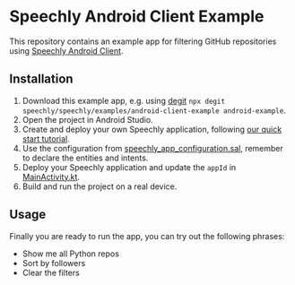 # Speechly Android Client Example

This repository contains an example app for filtering GitHub repositories using [Speechly Android Client](https://github.com/speechly/android-client).

## Installation

1. Download this example app, e.g. using [degit](https://github.com/Rich-Harris/degit) `npx degit speechly/speechly/examples/android-client-example android-example`.
2. Open the project in Android Studio.
3. Create and deploy your own Speechly application, following [our quick start tutorial](https://docs.speechly.com/quick-start/).
4. Use the configuration from [speechly_app_configuration.sal](speechly_app_configuration.sal), remember to declare the entities and intents.
5. Deploy your Speechly application and update the `appId` in [MainActivity.kt](app/src/main/kotlin/com/speechly/example/MainActivity.kt).
6. Build and run the project on a real device.

## Usage

Finally you are ready to run the app, you can try out the following phrases:

- Show me all Python repos
- Sort by followers
- Clear the filters
 
